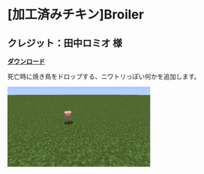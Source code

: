 # [加工済みチキン]Broiler
## クレジット：田中ロミオ 様

[**ダウンロード**](https://github.com/eyeq/mod-1.11.2-Broiler/releases/download/1.0/1.11.2-Broiler-1.0.jar)

死亡時に焼き鳥をドロップする、ニワトリっぽい何かを追加します。  

<img src="https://github.com/eyeq/mod-1.11.2-Broiler/blob/master/screenshots/Broiler.png" width="320px">  
